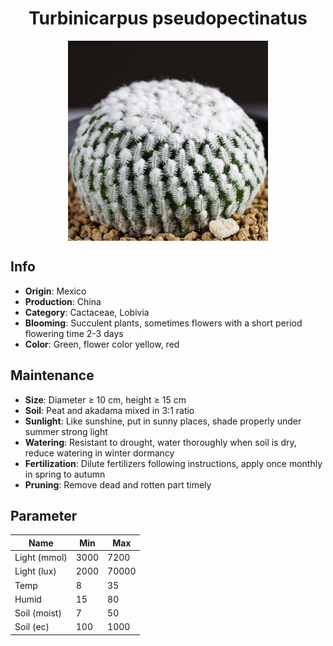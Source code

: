 <h1 align='center'>Turbinicarpus pseudopectinatus</h1>
<p align="center">
    <img 
        align='center'
        width='320'
        src="../images/turbinicarpus pseudopectinatus.png" 
        alt='Turbinicarpus pseudopectinatus' />
</p>

## Info

 - **Origin**: Mexico
 - **Production**: China
 - **Category**: Cactaceae, Lobivia
 - **Blooming**: Succulent plants, sometimes flowers with a short period flowering time 2-3 days
 - **Color**: Green, flower color yellow, red

## Maintenance

 - **Size**: Diameter ≥ 10 cm, height ≥ 15 cm
 - **Soil**: Peat and akadama mixed in 3:1 ratio
 - **Sunlight**: Like sunshine, put in sunny places, shade properly under summer strong light
 - **Watering**: Resistant to drought, water thoroughly when soil is dry, reduce watering in winter dormancy
 - **Fertilization**: Dilute fertilizers following instructions, apply once monthly in spring to autumn
 - **Pruning**: Remove dead and rotten part timely

## Parameter

| Name         | Min  | Max   |
|--------------|------|-------|
| Light (mmol) | 3000 | 7200  |
| Light (lux)  | 2000 | 70000 |
| Temp         | 8    | 35    |
| Humid        | 15   | 80    |
| Soil (moist) | 7   | 50    |
| Soil (ec)    | 100  | 1000  |